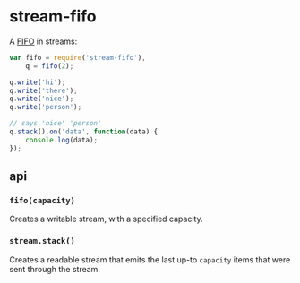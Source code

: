 # stream-fifo

A [FIFO](http://en.wikipedia.org/wiki/FIFO) in streams:

```js
var fifo = require('stream-fifo'),
    q = fifo(2);

q.write('hi');
q.write('there');
q.write('nice');
q.write('person');

// says 'nice' 'person'
q.stack().on('data', function(data) {
    console.log(data);
});
```

## api

### `fifo(capacity)`

Creates a writable stream, with a specified capacity.

### `stream.stack()`

Creates a readable stream that emits the last up-to `capacity` items that
were sent through the stream.
